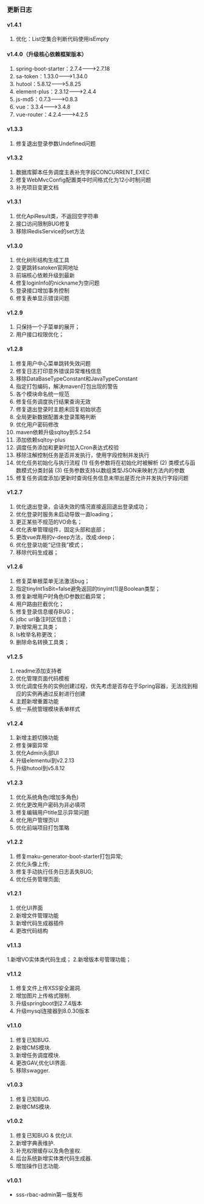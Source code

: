 ### 更新日志


#### v1.4.1
1. 优化：List空集合判断代码使用isEmpty


#### v1.4.0（升级核心依赖框架版本）
1. spring-boot-starter：2.7.4--->2.7.18
2. sa-token：1.33.0--->1.34.0
3. hutool：5.8.12--->5.8.25
4. element-plus：2.3.12--->2.4.4
5. js-md5：0.7.3--->0.8.3
6. vue：3.3.4--->3.4.8
7. vue-router：4.2.4--->4.2.5


#### v1.3.3
1. 修复退出登录参数Undefined问题


#### v1.3.2
1. 数据库脚本任务调度主表补充字段CONCURRENT_EXEC
2. 修复WebMvcConfig配置类中时间格式化为12小时制问题
3. 补充项目变更文档


#### v1.3.1
1. 优化ApiResult类，不返回空字符串
2. 接口访问限制BUG修复
3. 移除IRedisService的set方法


#### v1.3.0
1. 优化树形结构生成工具
2. 变更跳转satoken官网地址
3. 前端核心依赖升级到最新
4. 修复loginInfo的nickname为空问题
5. 登录接口增加事务控制
6. 修复表单显示错误问题


#### v1.2.9
1. 只保持一个子菜单的展开；
2. 用户接口权限优化；


#### v1.2.8
1. 修复用户中心菜单跳转失效问题
2. 修复日志打印意外错误异常堆栈信息
3. 移除DataBaseTypeConstant和JavaTypeConstant
4. 指定打包编码，解决maven打包出现的警告
5. 各个模块命名统一规范
6. 修复任务调度执行结果查询无效
7. 修复退出登录时主题未回复初始状态
8. 全局更新数据配置未登录策略判断
9. 优化用户密码修改
10. maven依赖升级sqltoy到5.2.54
11. 添加依赖sqltoy-plus
12. 调度任务添加和更新时加入Cron表达式校验
13. 移除注解控制任务是否并发执行，使用字段控制并发执行
14. 优化任务初始化与执行流程 (1) 任务参数将在初始化时被解析 (2) 类模式与函数模式分类封装 (3) 任务参数支持以数组类型JSON来映射方法内的参数
15. 修复任务调度添加/更新时查询任务信息未带出是否允许并发执行字段问题


#### v1.2.7
1. 优化退出登录，会话失效的情况直接返回退出登录成功；
2. 优化登录时服务未启动导致一直loading；
3. 更正某些不规范的VO命名；
4. 优化表单管理组件，固定头部和底部；
5. 更改vue弃用的v-deep方法，改成:deep；
6. 优化登录功能“记住我”模式；
7. 移除代码生成器；


#### v1.2.6
1. 修复菜单根菜单无法激活bug；
2. 指定tinyInt1isBit=false避免返回的tinyint(1)是Boolean类型；
3. 修复新增用户时角色ID参数拦截异常；
4. 用户路由拦截优化；
5. 修复登录信息缓存BUG；
6. jdbc url备注时区信息；
7. 新增常用工具类；
8. Is枚举名称更改；
9. 删除命名转换工具类；


#### v1.2.5
1. readme添加支持者
2. 优化管理页面代码模板
3. 优化调度任务的实例创建过程，优先考虑是否存在于Spring容器，无法找到相应的实例再通过反射进行创建
4. 主题新增重置功能
5. 统一系统管理模块表单样式


#### v1.2.4
1. 新增主题切换功能
2. 修复弹窗异常
3. 优化Admin头部UI
4. 升级elementui到v2.2.13
5. 升级hutool到v5.8.12


#### v1.2.3
1. 优化系统角色(增加多角色)
2. 优化更改用户密码为非必填项
3. 修复编辑用户title显示异常问题
4. 优化用户管理页UI
5. 优化前端项目打包策略


#### v1.2.2
1. 修复maku-generator-boot-starter打包异常;
2. 优化头像上传;
3. 修复手动执行任务日志丢失BUG;
4. 优化任务管理页面;


#### v1.2.1
1. 优化UI界面
2. 新增文件管理功能
3. 新增代码生成器插件
4. 更改代码结构


#### v1.1.3
1.新增VO实体类代码生成；
2.新增版本号管理功能；


#### v1.1.2
1. 修复文件上传XSS安全漏洞.
2. 增加图片上传格式限制.
3. 升级springboot到2.7.4版本
4. 升级mysql连接器到8.0.30版本


#### v1.1.0
1. 修复已知BUG.
2. 新增CMS模块.
3. 新增任务调度模块.
4. 更改GAV,优化UI界面.
5. 移除swagger.


#### v1.0.3
1. 修复已知BUG.
2. 新增CMS模块.


#### v1.0.2
1. 修复已知BUG & 优化UI.
2. 新增字典表维护.
3. 补充权限缓存以及角色鉴权.
4. 后台系统新增实体类代码生成器.
5. 增加操作日志功能.


#### v1.0.1
- sss-rbac-admin第一版发布
